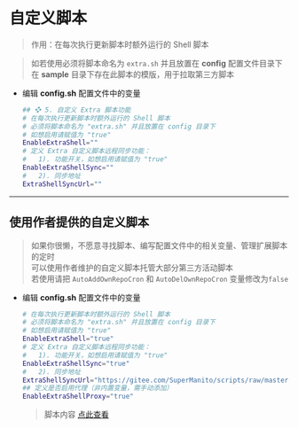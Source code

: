 # 自定义脚本
> 作用：在每次执行更新脚本时额外运行的 Shell 脚本

> 如若使用必须将脚本命名为 `extra.sh` 并且放置在 **config** 配置文件目录下\
> 在 **sample** 目录下存在此脚本的模版，用于拉取第三方脚本

- 编辑 **config.sh** 配置文件中的变量

    ```bash
    ## ❖ 5. 自定义 Extra 脚本功能
    # 在每次执行更新脚本时额外运行的 Shell 脚本
    # 必须将脚本命名为 "extra.sh" 并且放置在 config 目录下
    # 如想启用请赋值为 "true"
    EnableExtraShell=""
    # 定义 Extra 自定义脚本远程同步功能：
    #   1). 功能开关，如想启用请赋值为 "true"
    EnableExtraShellSync=""
    #   2). 同步地址
    ExtraShellSyncUrl=""
    ```

***

## 使用作者提供的自定义脚本 <!-- {docsify-ignore} -->
> 如果你很懒，不愿意寻找脚本、编写配置文件中的相关变量、管理扩展脚本的定时\
> 可以使用作者维护的自定义脚本托管大部分第三方活动脚本\
> 若使用请把 `AutoAddOwnRepoCron` 和 `AutoDelOwnRepoCron` 变量修改为`false`

- 编辑 **config.sh** 配置文件中的变量

    ```bash
    # 在每次执行更新脚本时额外运行的 Shell 脚本
    # 必须将脚本命名为 "extra.sh" 并且放置在 config 目录下
    # 如想启用请赋值为 "true"
    EnableExtraShell="true"
    # 定义 Extra 自定义脚本远程同步功能：
    #   1). 功能开关，如想启用请赋值为 "true"
    EnableExtraShellSync="true"
    #   2). 同步地址
    ExtraShellSyncUrl="https://gitee.com/SuperManito/scripts/raw/master/extra.sh"
    ## 定义是否启用代理（非内置变量，需手动添加）
    EnableExtraShellProxy="true"
    ```
    > 脚本内容 [点此查看](https://gitee.com/SuperManito/scripts/blob/master/extra.sh)